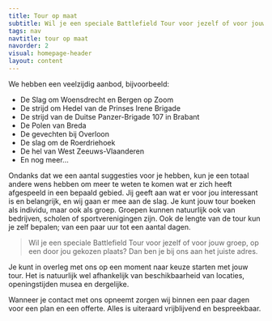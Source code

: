```yaml
---
title: Tour op maat
subtitle: Wil je een speciale Battlefield Tour voor jezelf of voor jouw groep, op een door jou gekozen plaats? Dan ben je bij ons aan het juiste adres.
tags: nav
navtitle: tour op maat
navorder: 2
visual: homepage-header
layout: content
---
```



We hebben een veelzijdig aanbod, bijvoorbeeld:
- De Slag om Woensdrecht en Bergen op Zoom
- De strijd om Hedel van de Prinses Irene Brigade
- De strijd van de Duitse Panzer-Brigade 107 in Brabant
- De Polen van Breda
- De gevechten bij Overloon
- De slag om de Roerdriehoek
- De hel van West Zeeuws-Vlaanderen
- En nog meer...

Ondanks dat we een aantal suggesties voor je hebben, kun je een totaal andere wens hebben om meer te weten te komen wat er zich heeft afgespeeld in een bepaald gebied. 
Jij geeft aan wat er voor jou interessant is en belangrijk, en wij gaan er mee aan de slag.  Je kunt jouw tour boeken als individu, maar ook als groep. Groepen kunnen natuurlijk ook van bedrijven, scholen of sportverenigingen zijn. Ook de lengte van de tour kun je zelf bepalen; van een paar uur tot een aantal dagen.

> Wil je een speciale Battlefield Tour voor jezelf of voor jouw groep, op een door jou gekozen plaats? Dan ben je bij ons aan het juiste adres. 

Je kunt in overleg met ons op een moment naar keuze starten met jouw tour. Het is natuurlijk wel afhankelijk van beschikbaarheid van locaties, openingstijden musea en dergelijke.

Wanneer je contact met ons opneemt zorgen wij binnen een paar dagen voor een plan en een offerte. Alles is uiteraard vrijblijvend en bespreekbaar.
